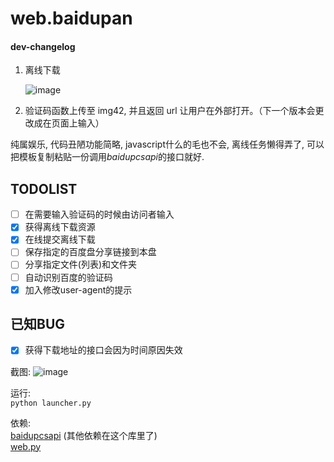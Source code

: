 web.baidupan
============

#### dev-changelog

1. 离线下载

   ![image](https://raw.githubusercontent.com/ly0/web.baidupan/dev/lx.png)
2. 验证码函数上传至 img42, 并且返回 url 让用户在外部打开。（下一个版本会更改成在页面上输入）

纯属娱乐, 代码丑陋功能简略, javascript什么的毛也不会, 离线任务懒得弄了, 可以把模板复制粘贴一份调用*baidupcsapi*的接口就好.

TODOLIST
------------
- [ ] 在需要输入验证码的时候由访问者输入
- [X] 获得离线下载资源
- [X] 在线提交离线下载
- [ ] 保存指定的百度盘分享链接到本盘
- [ ] 分享指定文件(列表)和文件夹
- [ ] 自动识别百度的验证码
- [X] 加入修改user-agent的提示

已知BUG
------------
- [X] 获得下载地址的接口会因为时间原因失效


截图:
![image](https://raw.githubusercontent.com/ly0/web.baidupan/master/screenshot.png)


运行:<br>
`python launcher.py`

依赖: <br>
[baidupcsapi](http://github.com/ly0/baidupcsapi) (其他依赖在这个库里了)<br>
[web.py](http://webpy.org)
